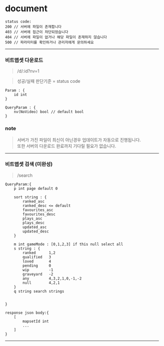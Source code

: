 # document
```
status code: 
200 // 서버에 파일이 존재합니다
403 // 서버에 접근이 차단되었습니다
404 // 서버에 파일이 없거나 해당 파일이 존재하지 않습니다
500 // 파라미터를 확인하거나 관리자에게 문의하세요
```

***
### 비트맵셋 다운로드
>/d/:id?nv=1

>성공/실패 판단기준 = status code
```
Param : {
    id int
}

QueryParam : {
    nv(NoVideo) bool // default bool
}
```
### note
> 서버가 가진 파일이 최신이 아닌경우 업데이트가 자동으로 진행됩니다.   
> 또한 서버의 다운로드 완료까지 기다릴 필요가 없습니다.

***

### 비트맵셋 검색 (미완성)
>/search
```
QueryParam:{
    p int page default 0
    
    sort string : {
        ranked_asc
        ranked_desc <= default
        favourites_asc
        favourites_desc
        plays_asc
        plays_desc
        updated_asc
        updated_desc
    }
    
    m int gameMode : [0,1,2,3] if this null select all
    s string : {
        ranked      1,2
        qualified   3
        loved       4
        pending     0
        wip         -1
        graveyard   -2
        any         4,3,2,1,0,-1,-2
        null        4,2,1
    }
    q string search strings	
    
    
}

response json body:{
    [
        mapsetId int
        ...
    ]
}
```
***
